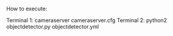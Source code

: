 How to execute:

Terminal 1: cameraserver cameraserver.cfg
Terminal 2: python2 objectdetector.py objectdetector.yml
